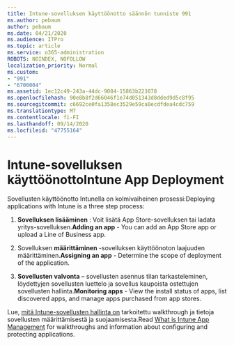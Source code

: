 ```yaml
---
title: Intune-sovelluksen käyttöönotto säännön tunniste 991
ms.author: pebaum
author: pebaum
ms.date: 04/21/2020
ms.audience: ITPro
ms.topic: article
ms.service: o365-administration
ROBOTS: NOINDEX, NOFOLLOW
localization_priority: Normal
ms.custom:
- "991"
- "6700004"
ms.assetid: 1ec12c49-243a-44dc-9084-15863b223078
ms.openlocfilehash: 90e8b8f2d66046f1e74d051343d8dded9d5c8f95
ms.sourcegitcommit: c6692ce0fa1358ec3529e59ca0ecdfdea4cdc759
ms.translationtype: MT
ms.contentlocale: fi-FI
ms.lasthandoff: 09/14/2020
ms.locfileid: "47755164"
---
```

# <a name="intune-app-deployment"></a><span data-ttu-id="be5be-102">Intune-sovelluksen käyttöönotto</span><span class="sxs-lookup"><span data-stu-id="be5be-102">Intune App Deployment</span></span>

<span data-ttu-id="be5be-103">Sovellusten käyttöönotto Intunella on kolmivaiheinen prosessi:</span><span class="sxs-lookup"><span data-stu-id="be5be-103">Deploying applications with Intune is a three step process:</span></span>
  
1. <span data-ttu-id="be5be-104">**Sovelluksen lisääminen** : Voit lisätä App Store-sovelluksen tai ladata yritys-sovelluksen.</span><span class="sxs-lookup"><span data-stu-id="be5be-104">**Adding an app** - You can add an App Store app or upload a Line of Business app.</span></span>

2. <span data-ttu-id="be5be-105">Sovelluksen **määrittäminen** -sovelluksen käyttöönoton laajuuden määrittäminen.</span><span class="sxs-lookup"><span data-stu-id="be5be-105">**Assigning an app** - Determine the scope of deployment of the application.</span></span>

3. <span data-ttu-id="be5be-106">**Sovellusten valvonta** – sovellusten asennus tilan tarkasteleminen, löydettyjen sovellusten luettelo ja sovellus kaupoista ostettujen sovellusten hallinta.</span><span class="sxs-lookup"><span data-stu-id="be5be-106">**Monitoring apps** - View the install status of apps, list discovered apps, and manage apps purchased from app stores.</span></span>

<span data-ttu-id="be5be-107">Lue, [mitä Intune-sovellusten hallinta on](https://docs.microsoft.com/intune/app-management) tarkoitettu walkthrough ja tietoja sovellusten määrittämisestä ja suojaamisesta.</span><span class="sxs-lookup"><span data-stu-id="be5be-107">Read [What is Intune App Management](https://docs.microsoft.com/intune/app-management) for walkthroughs and information about configuring and protecting applications.</span></span>
  